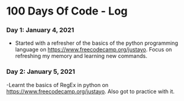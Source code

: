 # 100 Days Of Code - Log

### Day 1: January 4, 2021
- Started with a refresher of the basics of the python programming language on https://www.freecodecamp.org/justayo. Focus on refreshing my memory and learning new commands.

### Day 2: January 5, 2021
-Learnt the basics of RegEx in python on https://www.freecodecamp.org/justayo. Also got to practice with it.


